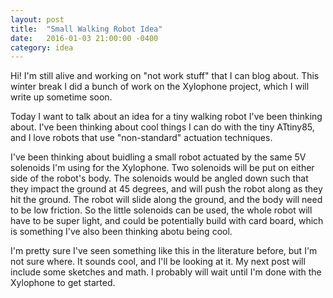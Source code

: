 ```yaml
---
layout: post
title:  "Small Walking Robot Idea"
date:   2016-01-03 21:00:00 -0400
category: idea
---
```


Hi! I'm still alive and working on "not work stuff" that I can blog about.
This winter break I did a bunch of work on the Xylophone project, which I will
write up sometime soon.

Today I want to talk about an idea for a tiny walking robot I've been thinking
about. I've been thinking about cool things I can do with the tiny ATtiny85,
and I love robots that use "non-standard" actuation techniques.

I've been thinking about buidling a small robot actuated by the same 5V
solenoids I'm using for the Xylophone. Two solenoids will be put on either
side of the robot's body. The solenoids would be angled down such that
they impact the ground at 45 degrees, and will push the robot along as
they hit the ground. The robot will slide along the ground, and the body
will need to be low friction. So the little solenoids can be used, the whole
robot will have to be super light, and could be potentially build with
card board, which is something I've also been thinking abotu being cool.

I'm pretty sure I've seen something like this in the literature before, but
I'm not sure where. It sounds cool, and I'll be looking at it. My next post
will include some sketches and math. I probably will wait until I'm done
with the Xylophone to get started.
